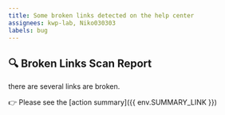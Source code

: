 ```yaml
---
title: Some broken links detected on the help center
assignees: kwp-lab, Niko030303
labels: bug
---
```


## 🔍 Broken Links Scan Report

there are several links are broken.

👉 Please see the [action summary]({{ env.SUMMARY_LINK }})
